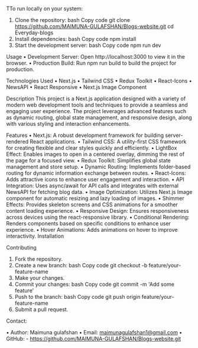 TTo run locally on your system:

1.	Clone the repository:
bash
Copy code
git clone https://github.com/MAIMUNA-GULAFSHAN/Blogs-website.git
cd Everyday-blogs
2.	Install dependencies:
bash
Copy code
npm install
3.	Start the development server:
bash
Copy code
npm run dev




Usage
•	Development Server: Open http://localhost:3000 to view it in the browser.
•	Production Build: Run npm run build to build the project for production.



Technologies Used
•	Next.js
•	Tailwind CSS
•	Redux Toolkit
•	React-Icons
•	NewsAPI
•	React Responsive
•	Next.js Image Component


  Description
This project is a Next.js application designed with a variety of modern web development tools and techniques to provide a seamless and engaging user experience. The project leverages advanced features such as dynamic routing, global state management, and responsive design, along with various styling and interaction enhancements.


Features
•	Next.js: A robust development framework for building server-rendered React applications.
•	Tailwind CSS: A utility-first CSS framework for creating flexible and clear styles quickly and efficiently.
•	LightBox Effect: Enables images to open in a centered overlay, dimming the rest of the page for a focused view.
•	Redux Toolkit: Simplifies global state management and store setup.
•	Dynamic Routing: Implements folder-based routing for dynamic information exchange between routes.
•	React-Icons: Adds attractive icons to enhance user engagement and interaction.
•	API Integration: Uses async/await for API calls and integrates with external NewsAPI for fetching blog data.
•	Image Optimization: Utilizes Next.js Image component for automatic resizing and lazy loading of images.
•	Shimmer Effects: Provides skeleton screens and CSS animations for a smoother content loading experience.
•	Responsive Design: Ensures responsiveness across devices using the react-responsive library.
•	Conditional Rendering: Renders components based on specific conditions to enhance user experience.
•	Hover Animations: Adds animations on hover to improve interactivity.
Installation



Contributing
1.	Fork the repository.
2.	Create a new branch:
bash
Copy code
git checkout -b feature/your-feature-name
3.	Make your changes.
4.	Commit your changes:
bash
Copy code
git commit -m 'Add some feature'
5.	Push to the branch:
bash
Copy code
git push origin feature/your-feature-name
6.	Submit a pull request.



Contact:

•	Author: Maimuna gulafshan
•	Email: maimunagulafshan1@gmail.com
•	GitHub: - https://github.com/MAIMUNA-GULAFSHAN/Blogs-website.git
